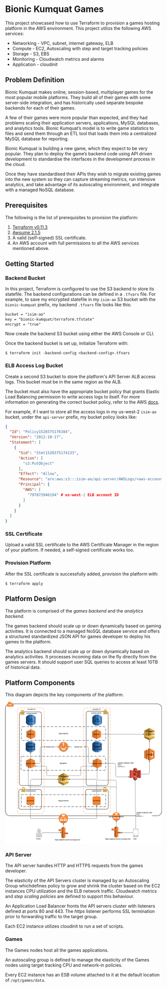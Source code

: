 # Bionic Kumquat Games
This project showcased how to use Terraform to provision a games hosting platform in the AWS environment. This project utilizs the following AWS services:

* Networking - VPC, subnet, internet gateway, ELB
* Compute - EC2, Autoscaling with step and target tracking policies
* Storage - S3, EBS
* Monitoring - Cloudwatch metrics and alarms
* Application - cloudinit

## Problem Definition
Bionic Kumquat makes online, session-based, multiplayer games for the most popular mobile platforms. They build all of their games with some server-side integration, and has historically used separate bespoke backends for each of their games.

A few of their games were more popular than expected, and they had problems scaling their application servers, applications, MySQL databases, and analytics tools. Bionic Kumquat’s model is to write game statistics to files and send them through an ETL tool that loads them into a centralized MySQL database for reporting.

Bionic Kumquat is building a new game, which they expect to be very popular. They plan to deploy the game’s backend code using API driven development to standardise the interfaces in the development process in the cloud.

Once they have standardised their APIs they wish to migrate existing games into the new system so they can capture streaming metrics, run intensive analytics, and take advantage of its autoscaling environment, and integrate with a managed NoSQL database.

## Prerequisites
The following is the list of prerequisites to provision the platform:
1. [Terraform v0.11.3](https://www.terraform.io/downloads.html)
1. [Awsume 2.1.5](https://github.com/trek10inc/awsume)
1. A valid (self-signed) SSL certificate.
1. An AWS account with full permissions to all the AWS services mentioned above.

## Getting Started
### Backend Bucket
In this project, Terraform is configured to use the S3 backend to store its statefile. The backend configurations can be defined in a `.tfvars` file. For example, to save my encrypted statefile in my `isim-ao` S3 bucket with the `bionic-kumquat` prefix, my backend `.tfvars` file looks like this:
```
bucket = "isim-ao"
key = "bionic-kumquat/terraform.tfstate"
encrypt = "true"
```

Now create the backend S3 bucket using either the AWS Console or CLI.

Once the backend bucket is set up, initialize Terraform with:
```
$ terraform init -backend-config <backend-config>.tfvars
```

### ELB Access Log Bucket
Create a second S3 bucket to store the platform's API Server ALB access logs. This bucket must be in the same region as the ALB.

The bucket must also have the appropriate bucket policy that grants Elastic Load Balancing permission to write access logs to itself. For more information on generating the correct bucket policy, refer to the AWS [docs](https://docs.aws.amazon.com/elasticloadbalancing/latest/application/load-balancer-access-logs.html#access-logging-bucket-permissions).

For example, if I want to store all the access logs in my us-west-2 `isim-ao` bucket, under the `api-server` prefix, my bucket policy looks like:
```json
{
  "Id": "Policy1520375176384",
  "Version": "2012-10-17",
  "Statement": [
    {
      "Sid": "Stmt1520375174133",
      "Action": [
        "s3:PutObject"
      ],
      "Effect": "Allow",
      "Resource": "arn:aws:s3:::isim-ao/api-server/AWSLogs/<aws-account-id>/*",
      "Principal": {
        "AWS": [
          "797873946194" # us-west-2 ELB account ID
        ]
      }
    }
  ]
}
```

### SSL Certificate
Upload a valid SSL certificate to the AWS Certificate Manager in the region of your platform. If needed, a self-signed certificate works too.

### Provision Platform
After the SSL certificate is successfully added, provision the platform with:
```
$ terraform apply
```

## Platform Design
The platform is comprised of the _games backend_ and the _analytics backend_.

The games backend should scale up or down dynamically based on gaming activities. It is connected to a managed NoSQL database service and offers a structured standardized JSON API for games developer to deploy his games to the platform.

The analytics backend should scale up or down dynamically based on analytics activities. It processes incoming data on the fly directly from the games servers. It should support user SQL queries to access at least 10TB of historical data.

## Platform Components
This diagram depicts the key components of the platform.

![System diagram](img/system-diagram.png)

### API Server
The API server handles HTTP and HTTPS requests from the games developer.

The elasticity of the API Servers cluster is managed by an Autoscaling Group whichdefines policy to grow and shrink the cluster based on the EC2 instances CPU utilization and the ELB network traffic. Cloudwatch metrics and _step scaling policies_ are defined to support this behaviour.

An Application Load Balancer fronts the API servers cluster with listeners defined at ports 80 and 443. The _https_ listener performs SSL termination prior to forwarding traffic to the target group.

Each EC2 instance utilizes cloudinit to run a set of scripts.

### Games
The Games nodes host all the games applications.

An autoscaling group is defined to manage the elasticity of the Games nodes using target tracking CPU and network-in policies.

Every EC2 instance has an ESB volume attached to it at the default location of `/opt/games/data`.
